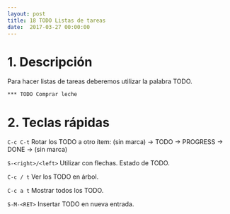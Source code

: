 ```yaml
---
layout: post
title: 18 TODO Listas de tareas
date:  2017-03-27 00:00:00
---
```



# 1. Descripción

Para hacer listas de tareas deberemos utilizar la palabra TODO.

```
*** TODO Comprar leche
```

# 2. Teclas rápidas

`C-c C-t` Rotar los TODO a otro ítem: (sin marca) -> TODO -> PROGRESS -> DONE -> (sin marca)

`S-<right>/<left>` Utilizar con flechas. Estado de TODO.

`C-c / t` Ver los TODO en árbol.

`C-c a t` Mostrar todos los TODO.

`S-M-<RET>` Insertar TODO en nueva entrada.

